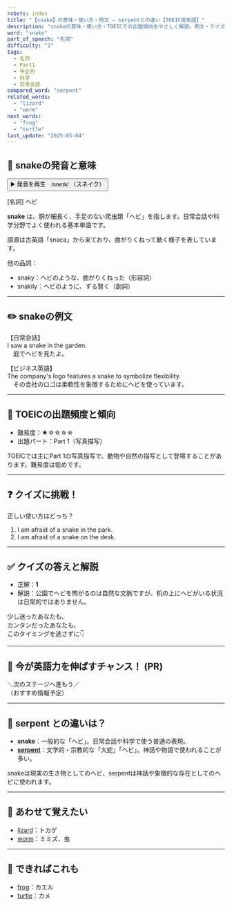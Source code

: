 ```yaml
---
robots: index
title: "【snake】の意味・使い方・例文 ― serpentとの違い【TOEIC英単語】"
description: "snakeの意味・使い方・TOEICでの出題傾向をやさしく解説。例文・クイズ付きでserpentとの違いもわかりやすく学べます。"
word: "snake"
part_of_speech: "名詞"
difficulty: "1"
tags:
  - 名詞
  - Part1
  - 中立的
  - 科学
  - 日常会話
compared_word: "serpent"
related_words:
  - "lizard"
  - "worm"
next_words:
  - "frog"
  - "turtle"
last_update: "2025-05-04"
---
```


## 🔰 snakeの発音と意味

<button class="play-audio" onclick="playTTS('snake')">
  <span class="play-audio-main">
    ▶️ 発音を再生　/sneɪk/
  </span>
  <span class="play-audio-sub">
    （スネイク）
  </span>
</button>

[名詞] ヘビ

**snake** は、胴が細長く、手足のない爬虫類「ヘビ」を指します。日常会話や科学分野でよく使われる基本単語です。

語源は古英語「snaca」から来ており、曲がりくねって動く様子を表しています。

他の品詞：  
- snaky：ヘビのような、曲がりくねった（形容詞）
- snakily：ヘビのように、ずる賢く（副詞）

---

## ✏️ snakeの例文

【日常会話】  
I saw a snake in the garden.  
　庭でヘビを見たよ。

【ビジネス英語】  
The company's logo features a snake to symbolize flexibility.  
　その会社のロゴは柔軟性を象徴するためにヘビを使っています。

---

## 🎯 TOEICの出題頻度と傾向

- 難易度：★☆☆☆☆
- 出題パート：Part 1（写真描写）

TOEICでは主にPart 1の写真描写で、動物や自然の描写として登場することがあります。難易度は低めです。

---

## ❓ クイズに挑戦！

正しい使い方はどっち？

1. I am afraid of a snake in the park.  
2. I am afraid of a snake on the desk.

---

## ✅ クイズの答えと解説

- 正解：**1**
- 解説：公園でヘビを怖がるのは自然な文脈ですが、机の上にヘビがいる状況は日常的ではありません。

少し迷ったあなたも、  
カンタンだったあなたも、  
このタイミングを逃さずに👇️

---

## 🚀 今が英語力を伸ばすチャンス！ (PR)

<div class="info-center">
＼次のステージへ進もう／<br>  
（おすすめ情報予定）
</div>

---

## 🤔  serpent との違いは？

- **snake**：一般的な「ヘビ」。日常会話や科学で使う普通の表現。
- **[serpent](/serpent)**：文学的・宗教的な「大蛇」「ヘビ」。神話や物語で使われることが多い。

snakeは現実の生き物としてのヘビ、serpentは神話や象徴的な存在としてのヘビに使われます。

---

## 🧩 あわせて覚えたい

- [lizard](/lizard)：トカゲ
- [worm](/worm)：ミミズ、虫

---

## 📖 できればこれも

- [frog](/frog)：カエル
- [turtle](/turtle)：カメ

<!-- cvid: aid09_bid07 -->
